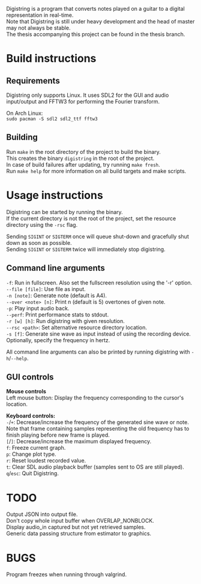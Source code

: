 Digistring is a program that converts notes played on a guitar to a digital representation in real-time.  
Note that Digistring is still under heavy development and the head of master may not always be stable.  
The thesis accompanying this project can be found in the thesis branch.


# Build instructions
## Requirements
Digistring only supports Linux. It uses SDL2 for the GUI and audio input/output and FFTW3 for performing the Fourier transform.

On Arch Linux:  
`sudo pacman -S sdl2 sdl2_ttf fftw3`

## Building
Run `make` in the root directory of the project to build the binary.  
This creates the binary `digistring` in the root of the project.  
In case of build failures after updating, try running `make fresh`.  
Run `make help` for more information on all build targets and make scripts.


# Usage instructions
Digistring can be started by running the binary.  
If the current directory is not the root of the project, set the resource directory using the `-rsc` flag.

Sending `SIGINT` or `SIGTERM` once will queue shut-down and gracefully shut down as soon as possible.  
Sending `SIGINT` or `SIGTERM` twice will immediately stop digistring.

## Command line arguments
`-f`: Run in fullscreen. Also set the fullscreen resolution using the '-r' option.  
`--file [file]`: Use file as input.  
`-n [note]`: Generate note (default is A4).  
`--over <note> [n]`: Print n (default is 5) overtones of given note.  
`-p`: Play input audio back.  
`--perf`: Print performance stats to stdout.  
`-r [w] [h]`: Run digistring with given resolution.  
`--rsc <path>`: Set alternative resource directory location.  
`-s [f]`: Generate sine wave as input instead of using the recording device. Optionally, specify the frequency in hertz.

All command line arguments can also be printed by running digistring with `-h`/`--help`.

## GUI controls
**Mouse controls**  
Left mouse button: Display the frequency corresponding to the cursor's location.

**Keyboard controls:**  
`-`/`+`: Decrease/increase the frequency of the generated sine wave or note. Note that frame containing samples representing the old frequency has to finish playing before new frame is played.  
`[`/`]`: Decrease/increase the maximum displayed frequency.  
`f`: Freeze current graph.  
`p`: Change plot type.  
`r`: Reset loudest recorded value.  
`t`: Clear SDL audio playback buffer (samples sent to OS are still played).  
`q`/`esc`: Quit Digistring.


# TODO
Output JSON into output file.  
Don't copy whole input buffer when OVERLAP_NONBLOCK.  
Display audio_in captured but not yet retrieved samples.  
Generic data passing structure from estimator to graphics.


# BUGS
Program freezes when running through valgrind.
